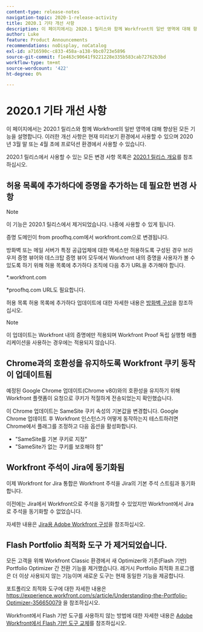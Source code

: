 ```yaml
---
content-type: release-notes
navigation-topic: 2020-1-release-activity
title: 2020.1 기타 개선 사항
description: 이 페이지에서는 2020.1 릴리스와 함께 Workfront의 일반 영역에 대해 향상된 모든 기능을 설명합니다. 이러한 개선 사항은 현재 미리보기 환경에서 사용할 수 있으며 2020년 3월 말 또는 4월 초에 프로덕션 환경에서 사용할 수 있습니다.
author: Luke
feature: Product Announcements
recommendations: noDisplay, noCatalog
exl-id: a716590c-c833-458a-a138-9bc0723e5896
source-git-commit: f1e463c90641f9221228e335b583cab72762b3bd
workflow-type: tm+mt
source-wordcount: '422'
ht-degree: 0%

---
```


# 2020.1 기타 개선 사항

이 페이지에서는 2020.1 릴리스와 함께 Workfront의 일반 영역에 대해 향상된 모든 기능을 설명합니다. 이러한 개선 사항은 현재 미리보기 환경에서 사용할 수 있으며 2020년 3월 말 또는 4월 초에 프로덕션 환경에서 사용할 수 있습니다.

2020.1 릴리스에서 사용할 수 있는 모든 변경 사항 목록은 [2020.1 릴리스 개요](../../../product-announcements/product-releases/2020.1-release-activity/2020-1-release-overview.md)를 참조하십시오.

## 허용 목록에 추가하다에 증명을 추가하는 데 필요한 변경 사항

>[!NOTE]
>
>이 기능은 2020.1 릴리스에서 제거되었습니다. 나중에 사용할 수 있게 됩니다.

증명 도메인이 from proofhq.com에서 workfront.com으로 변경됩니다.

방화벽 또는 메일 서버가 특정 공급업체에 대한 액세스만 허용하도록 구성된 경우 브라우저 증명 뷰어와 데스크탑 증명 뷰어 모두에서 Workfront 내의 증명을 사용자가 볼 수 있도록 하기 위해 허용 목록에 추가하다 조직에 다음 추가 URL을 추가해야 합니다.

&#42;.workfront.com

&#42;proofhq.com URL도 필요합니다.

허용 목록 허용 목록에 추가하다 업데이트에 대한 자세한 내용은 [방화벽 구성](../../../administration-and-setup/get-started-wf-administration/configure-your-firewall.md)을 참조하십시오.

>[!NOTE]
>
>이 업데이트는 Workfront 내의 증명에만 적용되며 Workfront Proof 독립 실행형 애플리케이션을 사용하는 경우에는 적용되지 않습니다.

## Chrome과의 호환성을 유지하도록 Workfront 쿠키 동작이 업데이트됨

예정된 Google Chrome 업데이트(Chrome v80)와의 호환성을 유지하기 위해 Workfront 플랫폼이 요청으로 쿠키가 적절하게 전송되었는지 확인했습니다.

이 Chrome 업데이트는 SameSite 쿠키 속성의 기본값을 변경합니다. Google Chrome 업데이트 후 Workfront 인스턴스가 어떻게 동작하는지 테스트하려면 Chrome에서 플래그를 조정하고 다음 옵션을 활성화합니다.

* &quot;SameSite를 기본 쿠키로 지정&quot;
* &quot;SameSite가 없는 쿠키를 보호해야 함&quot;

## Workfront 주석이 Jira에 동기화됨

이제 Workfront for Jira 통합은 Workfront 주석을 Jira의 기본 주석 스트림과 동기화합니다.

이전에는 Jira에서 Workfront으로 주석을 동기화할 수 있었지만 Workfront에서 Jira로 주석을 동기화할 수 없었습니다.

자세한 내용은 [Jira용 Adobe Workfront 구성](../../../workfront-integrations-and-apps/use-workfront-with-jira/configure-workfront-for-jira.md)을 참조하십시오.

## Flash Portfolio 최적화 도구 가 제거되었습니다.

모든 고객을 위해 Workfront Classic 환경에서 새 Optimizer와 기존(Flash 기반) Portfolio Optimizer 간 전환 기능을 제거했습니다. 레거시 Portfolio 최적화 프로그램은 더 이상 사용되지 않는 기능이며 새로운 도구는 현재 동일한 기능을 제공합니다.

포트폴리오 최적화 도구에 대한 자세한 내용은 https://experience.workfront.com/s/article/Understanding-the-Portfolio-Optimizer-356650079 을 참조하십시오.

Workfront에서 Flash 기반 도구를 사용하지 않는 방법에 대한 자세한 내용은 [Adobe Workfront에서 Flash 기반 도구 교체](../../../product-announcements/announcements/announcement-archive/replace-flash-tools.md)를 참조하십시오.
